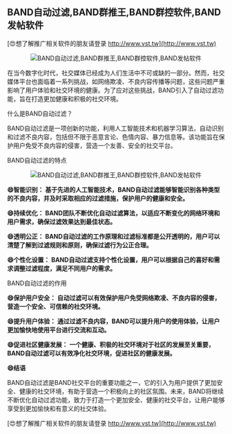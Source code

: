 ## **BAND自动过滤,BAND群推王,BAND群控软件,BAND发帖软件**

[😍想了解推广相关软件的朋友请登录 http://www.vst.tw](http://www.vst.tw)

 <center><img src="https://vst.tw/MP4/tuiguang/png/7.png" alt="BAND自动过滤,BAND群推王,BAND群控软件,BAND发帖软件"></center>

在当今数字化时代，社交媒体已经成为人们生活中不可或缺的一部分。然而，社交媒体平台也面临着一系列挑战，如网络欺凌、不良内容传播等问题，这些问题严重影响了用户体验和社交环境的健康。为了应对这些挑战，BAND引入了自动过滤功能，旨在打造更加健康和积极的社交环境。

什么是BAND自动过滤？

BAND自动过滤是一项创新的功能，利用人工智能技术和机器学习算法，自动识别和过滤不良内容，包括但不限于恶意言论、色情内容、暴力信息等。该功能旨在保护用户免受不良内容的侵害，营造一个友善、安全的社交平台。

BAND自动过滤的特点

 <center><img src="https://vst.tw/MP4/tuiguang/png/2.png" alt="BAND自动过滤,BAND群推王,BAND群控软件,BAND发帖软件"></center>

**😄智能识别： 基于先进的人工智能技术，BAND自动过滤能够智能识别各种类型的不良内容，并及时采取相应的过滤措施，保护用户的健康和安全。**

**😄持续优化： BAND团队不断优化自动过滤算法，以适应不断变化的网络环境和用户需求，确保过滤效果达到最佳状态。**

**😄透明公正： BAND自动过滤的工作原理和过滤标准都是公开透明的，用户可以清楚了解到过滤规则和原则，确保过滤行为公正合理。**

**😄个性化设置： BAND自动过滤支持个性化设置，用户可以根据自己的喜好和需求调整过滤程度，满足不同用户的需求。**

BAND自动过滤的作用

**😄保护用户安全： 自动过滤可以有效保护用户免受网络欺凌、不良内容的侵害，营造一个安全、可信赖的社交环境。**

**😄提升用户体验： 通过过滤不良内容，BAND可以提升用户的使用体验，让用户更加愉快地使用平台进行交流和互动。**

**😄促进社区健康发展： 一个健康、积极的社交环境对于社区的发展至关重要，BAND自动过滤可以有效净化社交环境，促进社区的健康发展。**

**😄结语**

BAND自动过滤是BAND社交平台的重要功能之一，它的引入为用户提供了更加安全、健康的社交环境，有助于营造一个积极向上的社区氛围。未来，BAND将继续不断优化自动过滤功能，致力于打造一个更加安全、健康的社交平台，让用户能够享受到更加愉快和有意义的社交体验。

[😍想了解推广相关软件的朋友请登录 http://www.vst.tw](http://www.vst.tw)



